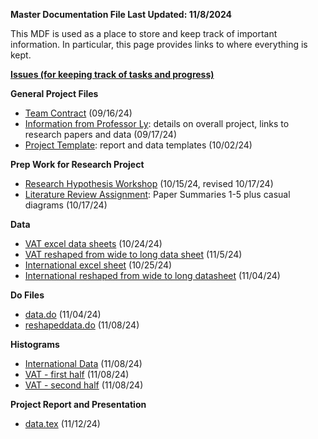 **Master Documentation File Last Updated: 11/8/2024**

This MDF is used as a place to store and keep track of important information. In particular, this page provides links to where everything is kept.

[**Issues (for keeping track of tasks and progress)**](https://github.com/ecn310/course-project-taxes-tariffs/issues)

**General Project Files**
- [Team Contract](https://github.com/ecn310/course-project-taxes-tariffs/commit/573116106536af54f7cdf3c9edcc4cb4ace205ec) (09/16/24)
- [Information from Professor Ly](https://github.com/ecn310/course-project-taxes-tariffs/discussions/3): details on overall project, links to research papers and data (09/17/24)
- [Project Template](https://github.com/ecn310/course-project-taxes-tariffs/commit/8ea0d8f8fa678f77800c9494918ecb0e3fbd8019): report and data templates (10/02/24)

**Prep Work for Research Project**
- [Research Hypothesis Workshop](https://github.com/ecn310/exercises/discussions/9) (10/15/24, revised 10/17/24)
- [Literature Review Assignment](https://github.com/ecn310/course-project-taxes-tariffs/commit/16153f270d9c6cc567da6c62e6b3c3319a7c1b23): Paper Summaries 1-5 plus casual diagrams (10/17/24)

**Data**
- [VAT excel data sheets](https://github.com/ecn310/course-project-taxes-tariffs/commit/464ab411acff92f4e57ef87689d7cf7acf1de296) (10/24/24)
- [VAT reshaped from wide to long data sheet](https://github.com/ecn310/course-project-taxes-tariffs/commit/cc891cfec48f11c6a0b9c1aeb2ae980147232ff4) (11/5/24)
- [International excel sheet](https://github.com/ecn310/course-project-taxes-tariffs/commit/464ab411acff92f4e57ef87689d7cf7acf1de296) (10/25/24)
- [International reshaped from wide to long datasheet](https://github.com/ecn310/course-project-taxes-tariffs/commit/cc891cfec48f11c6a0b9c1aeb2ae980147232ff4) (11/04/24)
  

**Do Files**
- [data.do](https://github.com/ecn310/course-project-taxes-tariffs/commit/cc891cfec48f11c6a0b9c1aeb2ae980147232ff4) (11/04/24)
- [reshapeddata.do](https://github.com/ecn310/course-project-taxes-tariffs/commit/61a608c42df1dbc2b82312aca8b4993164ef493d) (11/08/24)

**Histograms**
- [International Data](https://github.com/ecn310/course-project-taxes-tariffs/commit/d931c31e6ff4146e27a0ef636c12e57cc7cdeeb2) (11/08/24)
- [VAT - first half](https://github.com/ecn310/course-project-taxes-tariffs/commit/9ca07d5e1833d78ec8658ed3b542bdc39512a84e) (11/08/24)
- [VAT - second half](https://github.com/ecn310/course-project-taxes-tariffs/commit/9ca07d5e1833d78ec8658ed3b542bdc39512a84e) (11/08/24)

**Project Report and Presentation**
- [data.tex](https://github.com/ecn310/course-project-taxes-tariffs/commit/1f9b8c12905b83bf3e0fbe2ef6b2bdea96dafd37) (11/12/24)
